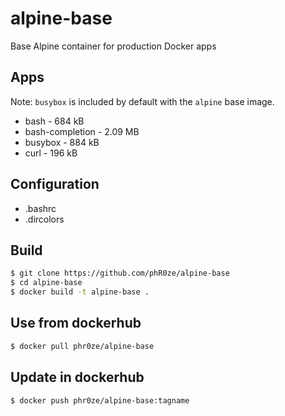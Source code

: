 # alpine-base
Base Alpine container for production Docker apps

## Apps
Note: `busybox` is included by default with the `alpine` base image.

* bash - 684 kB
* bash-completion - 2.09 MB
* busybox - 884 kB
* curl - 196 kB

## Configuration
* .bashrc
* .dircolors

## Build
```bash
$ git clone https://github.com/phR0ze/alpine-base
$ cd alpine-base
$ docker build -t alpine-base .
```

## Use from dockerhub
```bash
$ docker pull phr0ze/alpine-base
```

## Update in dockerhub
```bash
$ docker push phr0ze/alpine-base:tagname
```
